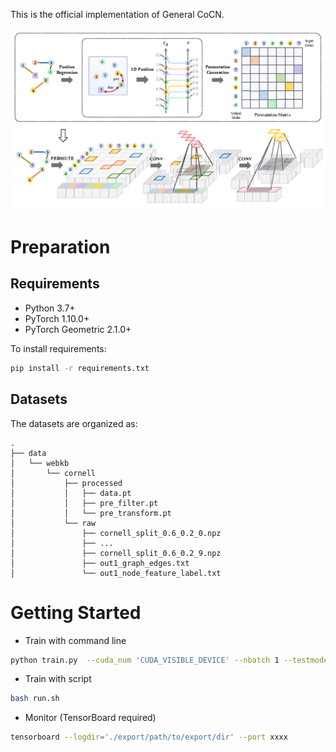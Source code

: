 This is the official implementation of General CoCN.

![CoCN Highlight](../highlight.png)


# Preparation
## Requirements

- Python 3.7+
- PyTorch 1.10.0+
- PyTorch Geometric 2.1.0+

To install requirements:

```bash
pip install -r requirements.txt
```

## Datasets

The datasets are organized as:

```
.
├── data
│   └── webkb
│       └── cornell
│           ├── processed
│           │   ├── data.pt
│           │   ├── pre_filter.pt
│           │   └── pre_transform.pt
│           └── raw
│               ├── cornell_split_0.6_0.2_0.npz
│               ├── ...
│               ├── cornell_split_0.6_0.2_9.npz
│               ├── out1_graph_edges.txt
│               └── out1_node_feature_label.txt
```

# Getting Started

- Train with command line

```bash
python train.py  --cuda_num 'CUDA_VISIBLE_DEVICE' --nbatch 1 --testmode 'path/to/export/dir' --dataset 'CORNELL' --lr 1e-4 --epoch 500 --nTlayer 0 --nlayer 1 --nblock 3 --filter_size 5 --stride 5 --nh 10 --d_model 128 --dropout 0.5
```

- Train with script

```bash
bash run.sh
```

- Monitor (TensorBoard required)

```bash
tensorboard --logdir='./export/path/to/export/dir' --port xxxx
```
